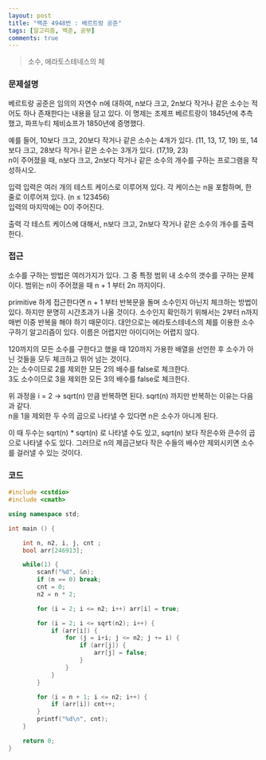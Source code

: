 ```yaml
---
layout: post
title: "백준 4948번 : 베르트랑 공준"
tags: [알고리즘, 백준, 공부]
comments: true
---
```


> 소수, 에라토스테네스의 체  

### 문제설명  
베르트랑 공준은 임의의 자연수 n에 대하여, n보다 크고, 2n보다 작거나 같은 소수는 적어도 하나 존재한다는 내용을 담고 있다. 이 명제는 조제프 베르트랑이 1845년에 추측했고, 파프누티 체비쇼프가 1850년에 증명했다.  

예를 들어, 10보다 크고, 20보다 작거나 같은 소수는 4개가 있다. (11, 13, 17, 19) 또, 14보다 크고, 28보다 작거나 같은 소수는 3개가 있다. (17,19, 23)  
n이 주어졌을 때, n보다 크고, 2n보다 작거나 같은 소수의 개수를 구하는 프로그램을 작성하시오.  

입력
입력은 여러 개의 테스트 케이스로 이루어져 있다. 각 케이스는 n을 포함하며, 한 줄로 이루어져 있다. (n ≤ 123456)  
입력의 마지막에는 0이 주어진다.  

출력
각 테스트 케이스에 대해서, n보다 크고, 2n보다 작거나 같은 소수의 개수를 출력한다.  

### 접근  
소수를 구하는 방법은 여러가지가 있다. 그 중 특정 범위 내 소수의 갯수를 구하는 문제이다. 범위는 n이 주어졌을 때 n + 1 부터 2n 까지이다.  

primitive 하게 접근한다면 n + 1 부터 반복문을 돌며 소수인지 아닌지 체크하는 방법이 있다. 하지만 분명히 시간초과가 나올 것이다. 소수인지 확인하기 위해서는 2부터 n까지 매번 이중 반복을 해야 하기 때문이다. 대안으로는 에라토스테네스의 체를 이용한 소수 구하기 알고리즘이 있다. 이름은 어렵지만 아이디어는 어렵지 않다.  

120까지의 모든 소수를 구한다고 했을 때 120까지 가용한 배열을 선언한 후 소수가 아닌 것들을 모두 체크하고 뛰어 넘는 것이다.  
2는 소수이므로 2를 제외한 모든 2의 배수를 false로 체크한다.  
3도 소수이므로 3을 제외한 모든 3의 배수를 false로 체크한다.  

위 과정을 i = 2 -> sqrt(n) 만큼 반복하면 된다. sqrt(n) 까지만 반복하는 이유는 다음과 같다.  
n을 1을 제외한 두 수의 곱으로 나타낼 수 있다면 n은 소수가 아니게 된다.  

이 때 두수는 sqrt(n) * sqrt(n) 로 나타낼 수도 있고, sqrt(n) 보다 작은수와 큰수의 곱으로 나타낼 수도 있다. 그러므로 n의 제곱근보다 작은 수들의 배수만 제외시키면 소수를 걸러낼 수 있는 것이다.  

### 코드  
~~~c++
#include <cstdio>
#include <cmath>

using namespace std;

int main () {

    int n, n2, i, j, cnt ;
    bool arr[246913];

    while(1) {
        scanf("%d", &n);
        if (n == 0) break;
        cnt = 0;
        n2 = n * 2;

        for (i = 2; i <= n2; i++) arr[i] = true;

        for (i = 2; i <= sqrt(n2); i++) {
            if (arr[i]) {
                for (j = i+i; j <= n2; j += i) {
                    if (arr[j]) {
                        arr[j] = false;
                    }
                }
            }
        }

        for (i = n + 1; i <= n2; i++) {
            if (arr[i]) cnt++;
        }
        printf("%d\n", cnt);
    }

    return 0;
}
~~~